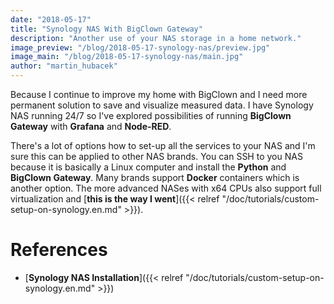 ```yaml
---
date: "2018-05-17"
title: "Synology NAS With BigClown Gateway"
description: "Another use of your NAS storage in a home network."
image_preview: "/blog/2018-05-17-synology-nas/preview.jpg"
image_main: "/blog/2018-05-17-synology-nas/main.jpg"
author: "martin_hubacek"
---
```


Because I continue to improve my home with BigClown and I need more permanent solution to save and visualize measured data. I have Synology NAS running 24/7 so I've explored possibilities of running **BigClown Gateway** with **Grafana** and **Node-RED**.

There's a lot of options how to set-up all the services to your NAS and I'm sure this can be applied to other NAS brands. You can SSH to you NAS because it is basically a Linux computer and install the **Python** and **BigClown Gateway**. Many brands support **Docker** containers which is another option. The more advanced NASes with x64 CPUs also support full virtualization and [**this is the way I went**]({{< relref "/doc/tutorials/custom-setup-on-synology.en.md" >}}).

# References

  * [**Synology NAS Installation**]({{< relref "/doc/tutorials/custom-setup-on-synology.en.md" >}})
